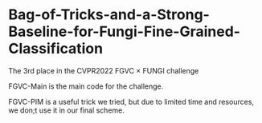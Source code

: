# Bag-of-Tricks-and-a-Strong-Baseline-for-Fungi-Fine-Grained-Classification
The 3rd place in the CVPR2022 FGVC × FUNGI  challenge

<!-- Our code will be published after the paper is received, thank you for your attention! -->

FGVC-Main is the main code for the challenge.

FGVC-PIM is a useful trick we tried, but due to limited time and resources, we don;t use it in our final scheme.
